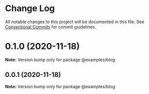 # Change Log

All notable changes to this project will be documented in this file.
See [Conventional Commits](https://conventionalcommits.org) for commit guidelines.

# 0.1.0 (2020-11-18)

**Note:** Version bump only for package @examples/blog





## 0.0.1 (2020-11-18)

**Note:** Version bump only for package @examples/blog
